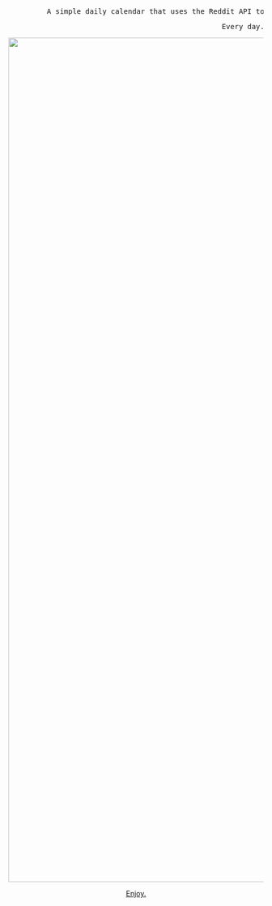 
<pre>
         A simple daily calendar that uses the Reddit API to tell you what day it is with anime. 
</pre>
<pre>
                                                  Every day.
</pre>


<div align="center">
         
<img width="1667" alt="Screen Shot 2021-07-28 at 9 07 03 AM" src="https://user-images.githubusercontent.com/55470100/127327246-5e12a673-5649-4eaf-b01e-526b10cd04ca.png">
         
         
[Enjoy.](https://kristenprescott.github.io/AnimeCalendar/) 
     
</div>





